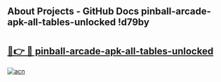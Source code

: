 ## About Projects - GitHub Docs pinball-arcade-apk-all-tables-unlocked !d79by

# <h2><a href="https://andorid.site?title=pinball-arcade-apk-all-tables-unlocked&ref=13PRO">🔗👉 🔴 pinball-arcade-apk-all-tables-unlocked</a></h2>

[![acn](https://github.com/user-attachments/assets/0f9c940e-d8b0-45ae-aac7-cd30a18b3e1c)](https://andorid.site?title=pinball-arcade-apk-all-tables-unlocked&ref=13PRO)

